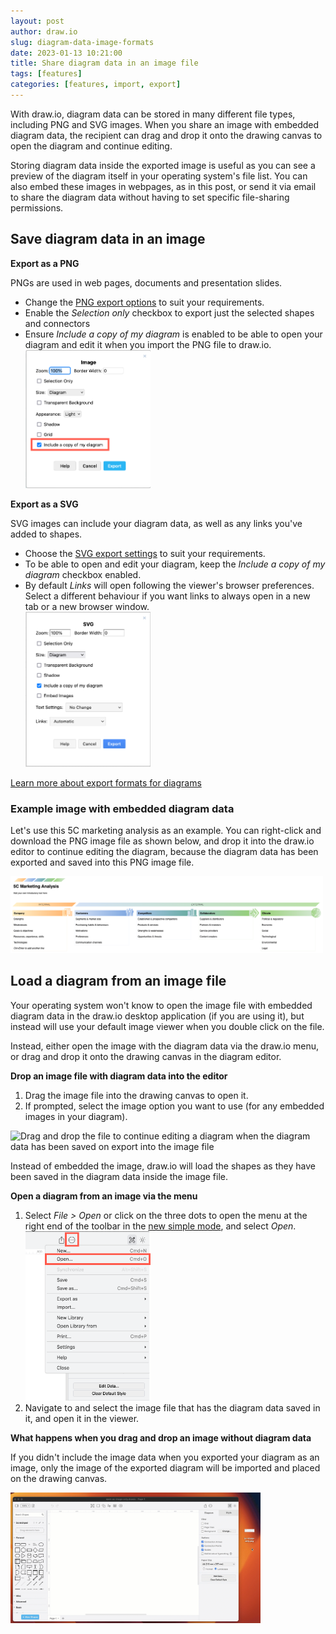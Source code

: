 ```yaml
---
layout: post
author: draw.io
slug: diagram-data-image-formats
date: 2023-01-13 10:21:00
title: Share diagram data in an image file
tags: [features]
categories: [features, import, export]
---
```


With draw.io, diagram data can be stored in many different file types, including PNG and SVG images. When you share an image with embedded diagram data, the recipient can drag and drop it onto the drawing canvas to open the diagram and continue editing.

Storing diagram data inside the exported image is useful as you can see a preview of the diagram itself in your operating system's file list. You can also embed these images in webpages, as in this post, or send it via email to share the diagram data without having to set specific file-sharing permissions.

## Save diagram data in an image

**Export as a PNG**

PNGs are used in web pages, documents and presentation slides.
   * Change the [PNG export options](/doc/faq/export-to-png.html) to suit your requirements.
   * Enable the _Selection only_ checkbox to export just the selected shapes and connectors
   * Ensure _Include a copy of my diagram_ is enabled to be able to open your diagram and edit it when you import the PNG file to draw.io.
   <br /><img src="/assets/img/blog/export-png-options.png" style="width=100%;max-width:200px;height:auto;" alt="Choose the export settings for the PNG image">

**Export as a SVG**

SVG images can include your diagram data, as well as any links you've added to shapes.
   * Choose the [SVG export settings](/doc/faq/export-to-svg.html) to suit your requirements.
   * To be able to open and edit your diagram, keep the _Include a copy of my diagram_ checkbox enabled.
   * By default _Links_ will open following the viewer's browser preferences. Select a different behaviour if you want links to always open in a new tab or a new browser window.
   <br /><img src="/assets/img/blog/export-svg-options.png" style="width=100%;max-width:200px;height:auto;" alt="Choose the export settings for the SVG image">

[Learn more about export formats for diagrams](/doc/faq/export-diagram.html)

### Example image with embedded diagram data

Let's use this 5C marketing analysis as an example. You can right-click and download the PNG image file as shown below, and drop it into the draw.io editor to continue editing the diagram, because the diagram data has been exported and saved into this PNG image file. 

<img src="/assets/img/blog/5c-marketing-analysis.png" style="width=100%;max-width:500px;height:auto;" alt="Open a file via the ... menu in the toolbar in the draw.io simple mode">

## Load a diagram from an image file

Your operating system won't know to open the image file with embedded diagram data in the draw.io desktop application (if you are using it), but instead will use your default image viewer when you double click on the file. 

Instead, either open the image with the diagram data via the draw.io menu, or drag and drop it onto the drawing canvas in the diagram editor. 

**Drop an image file with diagram data into the editor**

1. Drag the image file into the drawing canvas to open it. 
2. If prompted, select the image option you want to use (for any embedded images in your diagram).

<img src="/assets/img/blog/open-image-diagram-simple.gif" style="width=100%;max-width:600px;height:auto;" alt="Drag and drop the file to continue editing a diagram when the diagram data has been saved on export into the image file">

Instead of embedded the image, draw.io will load the shapes as they have been saved in the diagram data inside the image file. 

**Open a diagram from an image via the menu**

1. Select _File > Open_ or click on the three dots to open the menu at the right end of the toolbar in the [new simple mode](/blog/simple-mode-diagrams.html), and select _Open_. 
<br /><img src="/assets/img/blog/menu-open-simple.png" style="width=100%;max-width:200px;height:auto;" alt="Open a file via the ... menu in the toolbar in the draw.io simple mode">
2. Navigate to and select the image file that has the diagram data saved in it, and open it in the viewer. 
   

**What happens when you drag and drop an image without diagram data**

If you didn't include the image data when you exported your diagram as an image, only the image of the exported diagram will be imported and placed on the drawing canvas. 

<img src="/assets/img/blog/import-image-simple.gif" style="width=100%;max-width:400px;height:auto;" alt="If the image file does not contain the diagram data, only the image of the diagram itself will be added to the drawing canvas on drag and drop">
